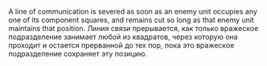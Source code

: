 
A line of communication is severed as soon as an enemy unit occupies any one of its component squares, and remains cut so long as that enemy unit maintains that position.
Линия связи прерывается, как только вражеское подразделение занимает любой из квадратов, через которую она проходит и остается прерванной до тех пор, пока это вражеское подразделение сохраняет эту позицию.